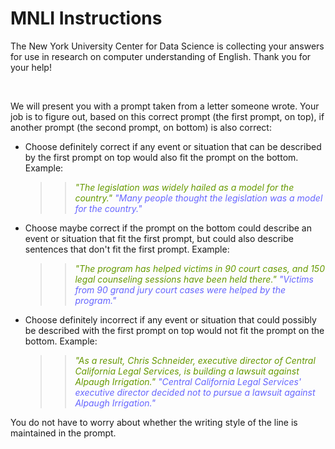 # MNLI Instructions

The New York University Center for Data Science is collecting your answers for use in research on computer understanding of English. Thank you for your help!

<br/>

We will present you with a prompt taken from a letter someone wrote. Your job is to figure out, based on this correct prompt (the first prompt, on top), if another prompt (the second prompt, on bottom) is also correct:

+ Choose definitely correct if any event or situation that can be described by the first prompt on top would also fit the prompt on the bottom. Example: 

	> > <span style="color:rgb(102, 153, 0)"> _"The legislation was widely hailed as a model for the country."_ </span>
	> > <span style="color:rgb(102, 102, 255)"> _"Many people thought the legislation was a model for the country."_ </span>


+ Choose maybe correct if the prompt on the bottom could describe an event or situation that fit the first prompt, but could also describe sentences that don't fit the first prompt. Example: 

	> > <span style="color:rgb(102, 153, 0)"> _"The program has helped victims in 90 court cases, and 150 legal counseling sessions have been held there."_ </span>
	> > <span style="color:rgb(102, 102, 255)"> _"Victims from 90 grand jury court cases were helped by the program."_ </span>


+ Choose definitely incorrect if any event or situation that could possibly be described with the first prompt on top would not fit the prompt on the bottom. Example: 

	> > <span style="color:rgb(102, 153, 0)"> _"As a result, Chris Schneider, executive director of Central California Legal Services, is building a lawsuit against Alpaugh Irrigation."_ </span>
	> > <span style="color:rgb(102, 102, 255)"> _"Central California Legal Services' executive director decided not to pursue a lawsuit against Alpaugh Irrigation."_ </span>


You do not have to worry about whether the writing style of the line is maintained in the prompt.